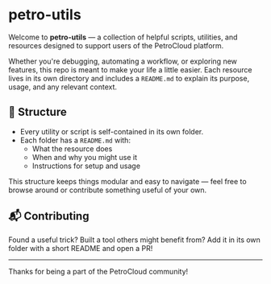 # petro-utils

Welcome to **petro-utils** — a collection of helpful scripts, utilities, and resources designed to support users of the PetroCloud platform.

Whether you're debugging, automating a workflow, or exploring new features, this repo is meant to make your life a little easier. Each resource lives in its own directory and includes a `README.md` to explain its purpose, usage, and any relevant context.

## 🔧 Structure

- Every utility or script is self-contained in its own folder.
- Each folder has a `README.md` with:
  - What the resource does
  - When and why you might use it
  - Instructions for setup and usage

This structure keeps things modular and easy to navigate — feel free to browse around or contribute something useful of your own.

## 📬 Contributing

Found a useful trick? Built a tool others might benefit from? Add it in its own folder with a short README and open a PR!

---

Thanks for being a part of the PetroCloud community!
